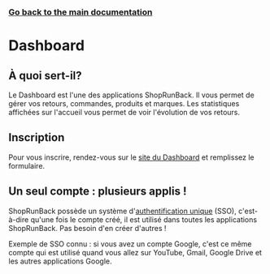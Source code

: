 ### [Go back to the main documentation](./)

# Dashboard

## À quoi sert-il?

Le Dashboard est l'une des applications ShopRunBack. Il vous permet de gérer vos retours, commandes, produits et marques. Les statistiques affichées sur l'accueil vous permet de voir l'évolution de vos retours.

## Inscription

Pour vous inscrire, rendez-vous sur le [site du Dashboard](https://dashboard.shoprunback.com/fr) et remplissez le formulaire.

## Un seul compte : plusieurs applis !

ShopRunBack possède un système d'[authentification unique](https://fr.wikipedia.org/wiki/Authentification_unique) (SSO), c'est-à-dire qu'une fois le compte créé, il est utilisé dans toutes les applications ShopRunBack. Pas besoin d'en créer d'autres !

Exemple de SSO connu : si vous avez un compte Google, c'est ce même compte qui est utilisé quand vous allez sur YouTube, Gmail, Google Drive et les autres applications Google.

